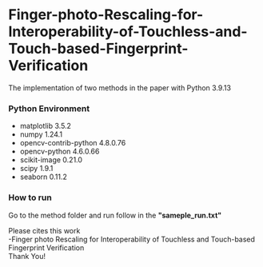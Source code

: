 # Finger-photo-Rescaling-for-Interoperability-of-Touchless-and-Touch-based-Fingerprint-Verification
The implementation of two methods in the paper with Python 3.9.13
### Python Environment
- matplotlib                    3.5.2
- numpy                         1.24.1
- opencv-contrib-python         4.8.0.76
- opencv-python                 4.6.0.66
- scikit-image                  0.21.0
- scipy                         1.9.1
- seaborn                       0.11.2

### How to run
Go to the method folder and run follow in the <b>"sameple_run.txt"</b>

Please cites this work<br>
-Finger photo Rescaling for Interoperability of Touchless and Touch-based Fingerprint Verification<br>
Thank You!
